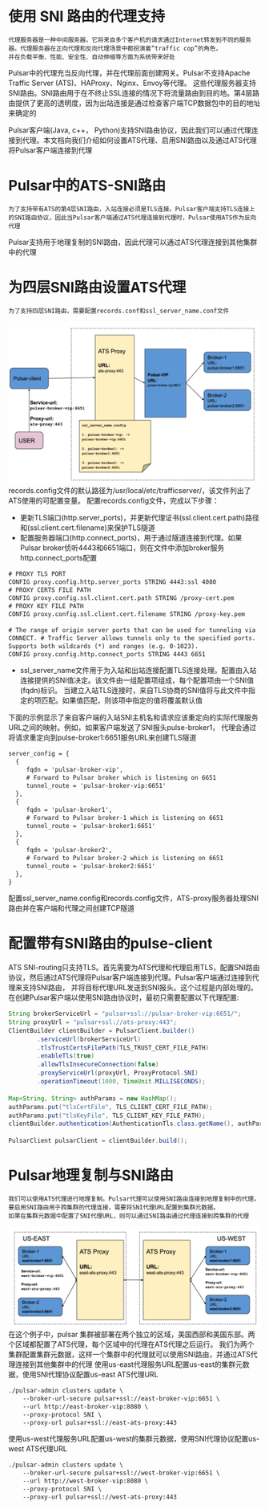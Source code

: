 # 使用 SNI 路由的代理支持
    代理服务器是一种中间服务器，它将来自多个客户机的请求通过Internet转发到不同的服务器。代理服务器在正向代理和反向代理场景中都扮演着“traffic cop”的角色，
    并在负载平衡、性能、安全性、自动伸缩等方面为系统带来好处
Pulsar中的代理充当反向代理，并在代理前面创建网关。Pulsar不支持Apache Traffic Server (ATS)、HAProxy、Nginx、Envoy等代理。
这些代理服务器支持SNI路由。SNI路由用于在不终止SSL连接的情况下将流量路由到目的地。第4层路由提供了更高的透明度，因为出站连接是通过检查客户端TCP数据包中的目的地址来确定的

Pulsar客户端(Java, c++， Python)支持SNI路由协议，因此我们可以通过代理连接到代理。本文档向我们介绍如何设置ATS代理、启用SNI路由以及通过ATS代理将Pulsar客户端连接到代理

# Pulsar中的ATS-SNI路由
    为了支持带有ATS的第4层SNI路由，入站连接必须是TLS连接。Pulsar客户端支持TLS连接上的SNI路由协议，因此当Pulsar客户端通过ATS代理连接到代理时，Pulsar使用ATS作为反向代理
Pulsar支持用于地理复制的SNI路由，因此代理可以通过ATS代理连接到其他集群中的代理

# 为四层SNI路由设置ATS代理
    为了支持四层SNI路由，需要配置records.conf和ssl_server_name.conf文件
![img_38.png](img_38.png)
records.config文件的默认路径为/usr/local/etc/trafficserver/，该文件列出了ATS使用的可配置变量。
配置records.config文件，完成以下步骤：
- 更新TLS端口(http.server_ports)，并更新代理证书(ssl.client.cert.path)路径和(ssl.client.cert.filename)来保护TLS隧道
- 配置服务器端口(http.connect_ports)，用于通过隧道连接到代理。如果Pulsar broker侦听4443和6651端口，则在文件中添加broker服务http.connect_ports配置

```text
# PROXY TLS PORT
CONFIG proxy.config.http.server_ports STRING 4443:ssl 4080
# PROXY CERTS FILE PATH
CONFIG proxy.config.ssl.client.cert.path STRING /proxy-cert.pem
# PROXY KEY FILE PATH
CONFIG proxy.config.ssl.client.cert.filename STRING /proxy-key.pem

# The range of origin server ports that can be used for tunneling via CONNECT. # Traffic Server allows tunnels only to the specified ports. Supports both wildcards (*) and ranges (e.g. 0-1023).
CONFIG proxy.config.http.connect_ports STRING 4443 6651 
```

- ssl_server_name文件用于为入站和出站连接配置TLS连接处理。配置由入站连接提供的SNI值决定。该文件由一组配置项组成，每个配置项由一个SNI值(fqdn)标识。
当建立入站TLS连接时，来自TLS协商的SNI值将与此文件中指定的项匹配。如果值匹配，则该项中指定的值将覆盖默认值

下面的示例显示了来自客户端的入站SNI主机名和请求应该重定向的实际代理服务URL之间的映射。例如，如果客户端发送了SNI报头pulse-broker1，
代理会通过将请求重定向到pulse-broker1:6651服务URL来创建TLS隧道

```text
server_config = {
  {
     fqdn = 'pulsar-broker-vip',
     # Forward to Pulsar broker which is listening on 6651
     tunnel_route = 'pulsar-broker-vip:6651'
  },
  {
     fqdn = 'pulsar-broker1',
     # Forward to Pulsar broker-1 which is listening on 6651
     tunnel_route = 'pulsar-broker1:6651'
  },
  {
     fqdn = 'pulsar-broker2',
     # Forward to Pulsar broker-2 which is listening on 6651
     tunnel_route = 'pulsar-broker2:6651'
  },
}
```

配置ssl_server_name.config和records.config文件，ATS-proxy服务器处理SNI路由并在客户端和代理之间创建TCP隧道

# 配置带有SNI路由的pulse-client
ATS SNI-routing只支持TLS。首先需要为ATS代理和代理启用TLS，配置SNI路由协议，然后通过ATS代理将Pulsar客户端连接到代理。Pulsar客户端通过连接到代理来支持SNI路由，
并将目标代理URL发送到SNI报头。这个过程是内部处理的。在创建Pulsar客户端以使用SNI路由协议时，最初只需要配置以下代理配置:
```java
String brokerServiceUrl = "pulsar+ssl://pulsar-broker-vip:6651/";
String proxyUrl = "pulsar+ssl://ats-proxy:443";
ClientBuilder clientBuilder = PulsarClient.builder()
        .serviceUrl(brokerServiceUrl)
        .tlsTrustCertsFilePath(TLS_TRUST_CERT_FILE_PATH)
        .enableTls(true)
        .allowTlsInsecureConnection(false)
        .proxyServiceUrl(proxyUrl, ProxyProtocol.SNI)
        .operationTimeout(1000, TimeUnit.MILLISECONDS);

Map<String, String> authParams = new HashMap();
authParams.put("tlsCertFile", TLS_CLIENT_CERT_FILE_PATH);
authParams.put("tlsKeyFile", TLS_CLIENT_KEY_FILE_PATH);
clientBuilder.authentication(AuthenticationTls.class.getName(), authParams);

PulsarClient pulsarClient = clientBuilder.build();
```
# Pulsar地理复制与SNI路由
    我们可以使用ATS代理进行地理复制。Pulsar代理可以使用SNI路由连接到地理复制中的代理。要启用SNI路由用于跨集群的代理连接，需要将SNI代理URL配置到集群元数据。
    如果在集群元数据中配置了SNI代理URL，则可以通过SNI路由通过代理连接到跨集群的代理
![img_39.png](img_39.png)
在这个例子中，pulsar 集群被部署在两个独立的区域，美国西部和美国东部。两个区域都配置了ATS代理，每个区域中的代理在ATS代理之后运行。
我们为两个集群配置集群元数据，这样一个集群中的代理就可以使用SNI路由，并通过ATS代理连接到其他集群中的代理
使用us-east代理服务URL配置us-east的集群元数据，使用SNI代理协议配置us-east ATS代理URL
```shell
./pulsar-admin clusters update \
    --broker-url-secure pulsar+ssl://east-broker-vip:6651 \
    --url http://east-broker-vip:8080 \
    --proxy-protocol SNI \
    --proxy-url pulsar+ssl://east-ats-proxy:443
```
使用us-west代理服务URL配置us-west的集群元数据，使用SNI代理协议配置us-west ATS代理URL
```shell
./pulsar-admin clusters update \
    --broker-url-secure pulsar+ssl://west-broker-vip:6651 \
    --url http://west-broker-vip:8080 \
    --proxy-protocol SNI \
    --proxy-url pulsar+ssl://west-ats-proxy:443
```